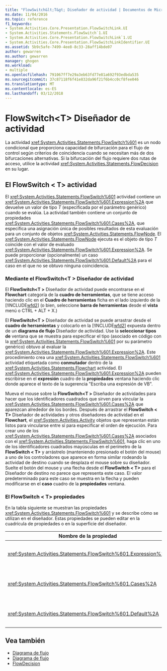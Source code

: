 ```yaml
---
title: "FlowSwitch&lt;T&gt; Diseñador de actividad | Documentos de Microsoft"
ms.date: 11/04/2016
ms.topic: reference
f1_keywords:
- System.Activities.Core.Presentation.FlowSwitchLink.UI
- System.Activities.Statements.FlowSwitch`1.UI
- System.Activities.Core.Presentation.FlowSwitchLink`1.UI
- System.Activities.Core.Presentation.FlowSwitchLinkIdentifier.UI
ms.assetid: 5b9c5afe-7499-4ee8-8c33-28aff14bde07
author: gewarren
ms.author: gewarren
manager: ghogen
ms.workload:
- multiple
ms.openlocfilehash: 791067ff7e29a3eb63fd77e81a692f93edbda535
ms.sourcegitcommit: 37c87118f6f41e832da96f21f6b4cc0cf8fee046
ms.translationtype: MT
ms.contentlocale: es-ES
ms.lasthandoff: 03/12/2018
---
```

# <a name="flowswitchlttgt-activity-designer"></a>FlowSwitch&lt;T&gt; Diseñador de actividad
La actividad <xref:System.Activities.Statements.FlowSwitch%601> es un nodo condicional que proporciona capacidad de bifurcación para el flujo de control según criterios de coincidencia cuando se necesitan más de dos bifurcaciones alternativas. Si la bifurcación del flujo requiere dos rutas de acceso, utilice la actividad <xref:System.Activities.Statements.FlowDecision> en su lugar.

## <a name="the-flowswitcht-activity"></a>El FlowSwitch < T\> actividad
 El <xref:System.Activities.Statements.FlowSwitch%601> actividad contiene un <xref:System.Activities.Statements.FlowSwitch%601.Expression%2A> que devuelve un valor de tipo *T* (especificada por el parámetro genérico) cuando se evalúa. La actividad también contiene un conjunto de propiedades <xref:System.Activities.Statements.FlowSwitch%601.Cases%2A>, que especifica una asignación única de posibles resultados de esta evaluación para un conjunto de objetos <xref:System.Activities.Statements.FlowNode>. El <xref:System.Activities.Statements.FlowNode> ejecuta es el objeto de tipo *T* coincide con el valor de evaluado <xref:System.Activities.Statements.FlowSwitch%601.Expression%2A>. Se puede proporcionar (opcionalmente) un caso <xref:System.Activities.Statements.FlowSwitch%601.Default%2A> para el caso en el que no se obtuvo ninguna coincidencia.

### <a name="using-the-flowswitcht-activity-designer"></a>Mediante el FlowSwitch\<T > Diseñador de actividad
 El **FlowSwitch\<T >** Diseñador de actividad puede encontrarse en el **Flowchart** categoría de la **cuadro de herramientas**, que se tiene acceso haciendo clic en el **Cuadro de herramientas** ficha en el lado izquierdo de la [!INCLUDE[wfd2](../workflow-designer/includes/wfd2_md.md)] (o bien, seleccione **barra de herramientas** desde el **vista** menú o CTRL + ALT + X.)

 El **FlowSwitch\<T >** Diseñador de actividad se puede arrastrar desde el **cuadro de herramientas** y colocarlo en la [!INCLUDE[wfd2](../workflow-designer/includes/wfd2_md.md)] expuesta dentro de un **diagrama de flujo** Diseñador de actividad. Use la **seleccionar tipos de** ventana que se muestra para especificar el tipo (asociado en código con la <xref:System.Activities.Statements.FlowSwitch%601> por su parámetro genérico) obtuvo al evaluar la <xref:System.Activities.Statements.FlowSwitch%601.Expression%2A>. Este procedimiento crea una <xref:System.Activities.Statements.FlowSwitch%601> actividad etiquetada como **conmutador** dentro de la <xref:System.Activities.Statements.Flowchart> actividad. El <xref:System.Activities.Statements.FlowSwitch%601.Expression%2A> pueden escribirse en el **expresión** cuadro de la **propiedades** ventana haciendo clic donde aparece el texto de la sugerencia "Escriba una expresión de VB".

 Mueva el mouse sobre la **FlowSwitch\<T >** Diseñador de actividades para hacer que los identificadores cuadrados que sirven para vincular la <xref:System.Activities.Statements.FlowSwitch%601.Cases%2A> que aparezcan alrededor de los bordes. Después de arrastrar el **FlowSwitch < T\>**  Diseñador de actividades y otros diseñadores de actividad en el **Flowchart**, el <xref:System.Activities.Activity> objetos que representan están listos para vincularse entre sí para especificar el orden de ejecución. Para crear uno de los <xref:System.Activities.Statements.FlowSwitch%601.Cases%2A> asociados con el <xref:System.Activities.Statements.FlowSwitch%601>, haga clic en uno de los identificadores cuadrados mayúsculas en el perímetro de la **FlowSwitch < T\>**  y arrástrelo (manteniendo presionado el botón del mouse) a uno de los controladores que aparece en forma similar rodeando la actividad de destino cuando se desplaza el mouse sobre su diseñador. Suelte el botón del mouse y una flecha desde el **FlowSwitch < T\>**  para el Diseñador de destino no parece que representa este caso. El valor predeterminado para este caso se muestra en la flecha y pueden modificarse en el **caso** cuadro de la **propiedades** ventana.

### <a name="the-flowswitcht-properties"></a>El FlowSwitch < T\> propiedades
 En la tabla siguiente se muestran las propiedades <xref:System.Activities.Statements.FlowSwitch%601> y se describe cómo se utilizan en el diseñador. Estas propiedades se pueden editar en la cuadrícula de propiedades o en la superficie del diseñador.

|Nombre de la propiedad|Obligatorio|Uso|
|-------------------|--------------|-----------|
|<xref:System.Activities.Statements.FlowSwitch%601.Expression%2A>|True|Especifica la expresión que se evalúa para determinar cuál de las propiedades <xref:System.Activities.Statements.FlowSwitch%601.Cases%2A> se va intercambiar en la ruta de acceso de ejecución.|
|<xref:System.Activities.Statements.FlowSwitch%601.Cases%2A>|False|Especifica una asignación única de los posibles resultados que se obtienen al evaluar la propiedad <xref:System.Activities.Statements.FlowSwitch%601.Expression%2A> para un conjunto de objetos <xref:System.Activities.Statements.FlowNode>.|
|<xref:System.Activities.Statements.FlowSwitch%601.Default%2A>|True|Especifica la asignación cuando la evaluación de <xref:System.Activities.Statements.FlowSwitch%601.Expression%2A> no coincide con uno de los valores que contiene el objeto <xref:System.Activities.Statements.FlowSwitch%601.Cases%2A>.|

## <a name="see-also"></a>Vea también

- [Diagrama de flujo](../workflow-designer/flowchart-activity-designers.md)
- [Diagrama de flujo](../workflow-designer/flowchart-activity-designer.md)
- [FlowDecision](../workflow-designer/flowdecision-activity-designer.md)